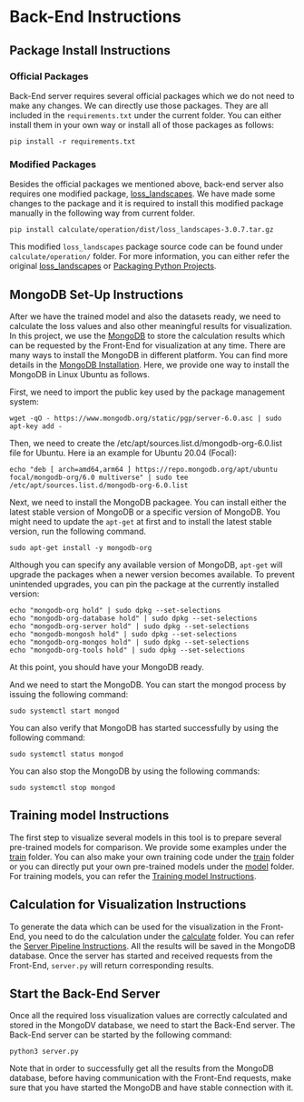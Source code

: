 # Back-End Instructions

## Package Install Instructions

### Official Packages
Back-End server requires several official packages which we do not need to make any changes. We can directly use those packages. They are all included in the `requirements.txt` under the current folder. You can either install them in your own way or install all of those packages as follows:

```shell
pip install -r requirements.txt
```

### Modified Packages
Besides the official packages we mentioned above, back-end server also requires one modified package, [loss_landscapes](https://github.com/marcellodebernardi/loss-landscapes). We have made some changes to the package and it is required to install this modified package manually in the following way from current folder.

```shell
pip install calculate/operation/dist/loss_landscapes-3.0.7.tar.gz
```

This modified `loss_landscapes` package source code can be found under `calculate/operation/` folder. For more information, you can either refer the original [loss_landscapes](https://github.com/marcellodebernardi/loss-landscapes) or [Packaging Python Projects](https://packaging.python.org/en/latest/tutorials/packaging-projects/).

## MongoDB Set-Up Instructions
After we have the trained model and also the datasets ready, we need to calculate the loss values and also other meaningful results for visualization. In this project, we use the [MongoDB](https://www.mongodb.com/) to store the calculation results which can be requested by the Front-End for visualization at any time. There are many ways to install the MongoDB in different platform. You can find more details in the [MongoDB Installation](https://www.mongodb.com/docs/manual/installation/). Here, we provide one way to install the MongoDB in Linux Ubuntu as follows.

First, we need to import the public key used by the package management system:

```shell
wget -qO - https://www.mongodb.org/static/pgp/server-6.0.asc | sudo apt-key add -
```

Then, we need to create the /etc/apt/sources.list.d/mongodb-org-6.0.list file for Ubuntu. Here ia an example for Ubuntu 20.04 (Focal):

```shell
echo "deb [ arch=amd64,arm64 ] https://repo.mongodb.org/apt/ubuntu focal/mongodb-org/6.0 multiverse" | sudo tee /etc/apt/sources.list.d/mongodb-org-6.0.list
```

Next, we need to install the MongoDB packagee. You can install either the latest stable version of MongoDB or a specific version of MongoDB. You might need to update the `apt-get` at first and to install the latest stable version, run the following command.

```shell
sudo apt-get install -y mongodb-org
```

Although you can specify any available version of MongoDB, `apt-get` will upgrade the packages when a newer version becomes available. To prevent unintended upgrades, you can pin the package at the currently installed version:

```shell
echo "mongodb-org hold" | sudo dpkg --set-selections
echo "mongodb-org-database hold" | sudo dpkg --set-selections
echo "mongodb-org-server hold" | sudo dpkg --set-selections
echo "mongodb-mongosh hold" | sudo dpkg --set-selections
echo "mongodb-org-mongos hold" | sudo dpkg --set-selections
echo "mongodb-org-tools hold" | sudo dpkg --set-selections
```

At this point, you should have your MongoDB ready.

And we need to start the MongoDB. You can start the mongod process by issuing the following command:

```shell
sudo systemctl start mongod
```

You can also verify that MongoDB has started successfully by using the following command:

```shell
sudo systemctl status mongod
```

You can also stop the MongoDB by using the following commands:

```shell
sudo systemctl stop mongod
```

## Training model Instructions
The first step to visualize several models in this tool is to prepare several pre-trained models for comparison. We provide some examples under the [train](train/) folder. You can also make your own training code under the [train](train/) folder or you can directly put your own pre-trained models under the [model](model/) folder. For training models, you can refer the [Training model Instructions](train/README.md#training-model-instructions).

## Calculation for Visualization Instructions
To generate the data which can be used for the visualization in the Front-End, you need to do the calculation under the [calculate](calculate/) folder. You can refer the [Server Pipeline Instructions](calculate/README.md#server-pipeline-instructions). All the results will be saved in the MongoDB database. Once the server has started and received requests from the Front-End, `server.py` will return corresponding results.

## Start the Back-End Server
Once all the required loss visualization values are correctly calculated and stored in the MongoDV database, we need to start the Back-End server. The Back-End server can be started by the following command:

```shell
python3 server.py
```

Note that in order to successfully get all the results from the MongoDB database, before having communication with the Front-End requests, make sure that you have started the MongoDB and have stable connection with it.